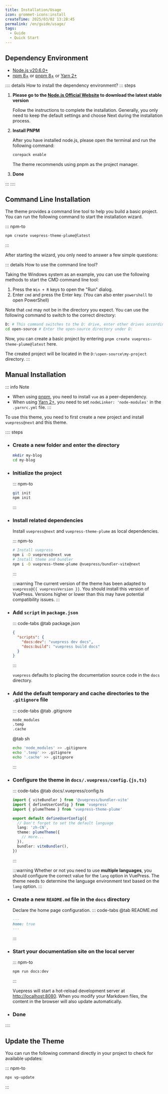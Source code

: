 ```yaml
---
title: Installation/Usage
icon: grommet-icons:install
createTime: 2025/03/02 13:28:45
permalink: /en/guide/usage/
tags:
  - Guide
  - Quick Start
---
```


<script setup>
const vuepressVersion = __VUEPRESS_VERSION__
</script>

## Dependency Environment

- [Node.js v20.6.0+](https://nodejs.org/)
- [npm 8+](https://www.npmjs.com/) or [pnpm 8+](https://pnpm.io/zh/) or [Yarn 2+](https://yarnpkg.com/)

:::: details How to install the dependency environment?
::: steps

1. **Please go to the [Node.js Official Website](https://nodejs.org/zh-cn) to download the latest stable version**

   Follow the instructions to complete the installation. Generally, you only need to keep the default settings and choose Next during the installation process.

2. **Install PNPM**

   After you have installed node.js, please open the terminal and run the following command:

   ```sh
   corepack enable
   ```

   The theme recommends using pnpm as the project manager.

3. **Done**

:::
::::

## Command Line Installation

The theme provides a command line tool to help you build a basic project. You can run the following command to start the installation wizard.

::: npm-to

```sh
npm create vuepress-theme-plume@latest
```

:::

After starting the wizard, you only need to answer a few simple questions:

<!-- @include: ../../snippet/create.snippet.md ---->

::: details How to use the command line tool?

Taking the Windows system as an example, you can use the following methods to start the CMD command line tool:

1. Press the `Win + R` keys to open the "Run" dialog.
2. Enter `cmd` and press the Enter key. (You can also enter `powershell` to open PowerShell)

Note that `cmd` may not be in the directory you expect. You can use the following command to switch to the correct directory:

```sh
D: # This command switches to the D: drive, enter other drives according to the actual situation
cd open-source # Enter the open-source directory under D:
```

Now, you can create a basic project by entering `pnpm create vuepress-theme-plume@latest` here.

The created project will be located in the `D:\open-source\my-project` directory.
:::

## Manual Installation

::: info Note

- When using [pnpm](https://pnpm.io/zh/), you need to install `vue` as a peer-dependency.
- When using [Yarn 2+](https://yarnpkg.com/), you need to set `nodeLinker: 'node-modules'` in the `.yarnrc.yml` file.
  :::

To use this theme, you need to first create a new project and install `vuepress@next` and this theme.

:::: steps

- ### Create a new folder and enter the directory

  ``` sh :no-line-numbers
  mkdir my-blog
  cd my-blog
  ```

- ### Initialize the project

  ::: npm-to

  ``` sh
  git init
  npm init
  ```

  :::

- ### Install related dependencies

  Install `vuepress@next` and `vuepress-theme-plume` as local dependencies.

  ::: npm-to

  ```sh
  # Install vuepress
  npm i -D vuepress@next vue
  # Install theme and bundler
  npm i -D vuepress-theme-plume @vuepress/bundler-vite@next
  ```

  :::

  :::warning
  The current version of the theme has been adapted to <code>vuepress@{{ vuepressVersion }}</code>. You should install this version of VuePress. Versions higher or lower than this may have potential compatibility issues.
  :::

- ### Add `script` in `package.json`

  ::: code-tabs
  @tab package.json

  ``` json :no-line-numbers
  {
    "scripts": {
      "docs:dev": "vuepress dev docs",
      "docs:build": "vuepress build docs"
    }
  }
  ```

  :::

  `vuepress` defaults to placing the documentation source code in the `docs` directory.

- ### Add the default temporary and cache directories to the `.gitignore` file

  ::: code-tabs
  @tab .gitignore

  ``` txt :no-line-numbers
  node_modules
  .temp
  .cache
  ```

  @tab sh

  ``` sh :no-line-numbers
  echo 'node_modules' >> .gitignore
  echo '.temp' >> .gitignore
  echo '.cache' >> .gitignore
  ```

  :::

- ### Configure the theme in `docs/.vuepress/config.{js,ts}`

  ::: code-tabs
  @tab docs/.vuepress/config.ts

  ``` ts :no-line-numbers
  import { viteBundler } from '@vuepress/bundler-vite'
  import { defineUserConfig } from 'vuepress'
  import { plumeTheme } from 'vuepress-theme-plume'

  export default defineUserConfig({
    // Don't forget to set the default language
    lang: 'zh-CN',
    theme: plumeTheme({
      // more...
    }),
    bundler: viteBundler(),
  })
  ```

  :::

  :::warning
  Whether or not you need to use **multiple languages**, you should configure the correct value for the `lang` option in VuePress. The theme needs to determine the language environment text based on the `lang` option.
  :::

- ### Create a new `README.md` file in the `docs` directory

  Declare the home page configuration.
  ::: code-tabs
  @tab README.md

  ``` md :no-line-numbers
  ---
  home: true
  ---
  ```

  :::

- ### Start your documentation site on the local server

  ::: npm-to

  ``` sh
  npm run docs:dev
  ```

  :::

  Vuepress will start a hot-reload development server at [http://localhost:8080](http://localhost:8080). When you modify your Markdown files, the content in the browser will also update automatically.

- ### Done

::::

## Update the Theme

You can run the following command directly in your project to check for available updates:

::: npm-to

``` sh
npx vp-update
```

:::
